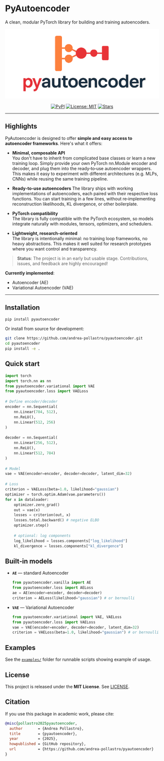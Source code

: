 # PyAutoencoder

A clean, modular PyTorch library for building and training autoencoders.

<!-- <p align="center">
  <img src="assets/logo_nobackground.png" alt="pyautoencoder logo" width="220"/>
</p> -->

![logo](https://raw.githubusercontent.com/andrea-pollastro/pyautoencoder/main/assets/logo_nobackground.png)

<p align="center">
  <a href="https://pypi.org/project/pyautoencoder/"><img alt="PyPI" src="https://img.shields.io/pypi/v/pyautoencoder.svg"></a>
  <a href="https://github.com/andrea-pollastro/pyautoencoder/blob/main/LICENSE"><img alt="License: MIT" src="https://img.shields.io/badge/License-MIT-blue.svg"></a>
  <a href="https://github.com/andrea-pollastro/pyautoencoder/stargazers"><img alt="Stars" src="https://img.shields.io/github/stars/andrea-pollastro/pyautoencoder?style=social"></a>
</p>

---

## Highlights

PyAutoencoder is designed to offer **simple and easy access to autoencoder frameworks**. Here's what it offers:

- **Minimal, composable API**  
You don't have to inherit from complicated base classes or learn a new training loop. Simply provide your own PyTorch nn.Module encoder and decoder, and plug them into the ready‑to‑use autoencoder wrappers. This makes it easy to experiment with different architectures (e.g. MLPs, CNNs) while reusing the same training pipeline.

- **Ready‑to‑use autoencoders**
  The library ships with working implementations of autoencoders, each paired with their respective loss functions. You can start training in a few lines, without re‑implementing reconstruction likelihoods, KL divergence, or other boilerplate.

- **PyTorch compatibility**  
  The library is fully compatible with the PyTorch ecosystem, so models integrate naturally with modules, tensors, optimizers, and schedulers.

- **Lightweight, research‑oriented**  
  The library is intentionally minimal: no training loop frameworks, no heavy abstractions. This makes it well suited for research prototypes where you want control and transparency.

> **Status**: The project is in an early but usable stage. Contributions, issues, and feedback are highly encouraged!

**Currently implemented**:
- Autoencoder (AE)
- Variational Autoencoder (VAE)

---

## Installation

```bash
pip install pyautoencoder
```

Or install from source for development:

```bash
git clone https://github.com/andrea-pollastro/pyautoencoder.git
cd pyautoencoder
pip install -e .
```

## Quick start

```python
import torch
import torch.nn as nn
from pyautoencoder.variational import VAE
from pyautoencoder.loss import VAELoss

# Define encoder/decoder
encoder = nn.Sequential(
    nn.Linear(784, 512), 
    nn.ReLU(),
    nn.Linear(512, 256)
)

decoder = nn.Sequential(
    nn.Linear(256, 512), 
    nn.ReLU(),
    nn.Linear(512, 784)
)

# Model
vae = VAE(encoder=encoder, decoder=decoder, latent_dim=32)

# Loss
criterion = VAELoss(beta=1.0, likelihood="gaussian")
optimizer = torch.optim.Adam(vae.parameters())
for x in dataloader:
    optimizer.zero_grad()
    out = vae(x)
    losses = criterion(out, x)
    losses.total.backward() # negative ELBO
    optimizer.step()

    # optional: log components
    log_likelihood = losses.components["log_likelihood"]
    kl_divergence = losses.components["kl_divergence"]
```

## Built‑in models

- **`AE`** — standard Autoencoder
  ```python
  from pyautoencoder.vanilla import AE
  from pyautoencoder.loss import AELoss
  ae = AE(encoder=encoder, decoder=decoder)
  criterion = AELoss(likelihood="gaussian") # or bernoulli
  ```

- **`VAE`** — Variational Autoencoder
  ```python
  from pyautoencoder.variational import VAE, VAELoss
  from pyautoencoder.loss import VAELoss
  vae = VAE(encoder=encoder, decoder=decoder, latent_dim=32)
  criterion = VAELoss(beta=1.0, likelihood="gaussian") # or bernoulli
  ```

## Examples

See the [`examples/`](examples/) folder for runnable scripts showing example of usage.

## License

This project is released under the **MIT License**. See [LICENSE](LICENSE).

## Citation

If you use this package in academic work, please cite:

```bibtex
@misc{pollastro2025pyautoencoder,
  author       = {Andrea Pollastro},
  title        = {pyautoencoder},
  year         = {2025},
  howpublished = {GitHub repository},
  url          = {https://github.com/andrea-pollastro/pyautoencoder}
}
```
